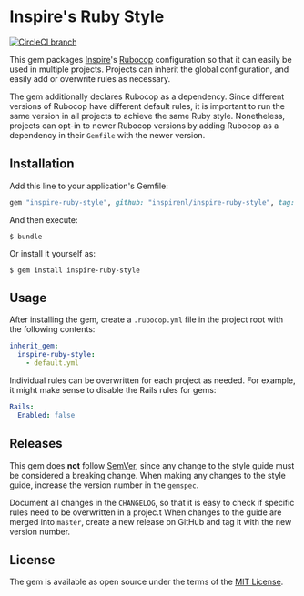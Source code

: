 # Inspire's Ruby Style

[![CircleCI branch](https://img.shields.io/circleci/project/github/InspireNL/inspire-ruby-style/master.svg)](https://circleci.com/gh/InspireNL/inspire-ruby-style)

This gem packages [Inspire]'s [Rubocop] configuration so that it can easily be
used in multiple projects. Projects can inherit the global configuration, and
easily add or overwrite rules as necessary.

The gem additionally declares Rubocop as a dependency. Since different versions
of Rubocop have different default rules, it is important to run the same version
in all projects to achieve the same Ruby style. Nonetheless, projects can opt-in
to newer Rubocop versions by adding Rubocop as a dependency in their `Gemfile`
with the newer version. 

## Installation

Add this line to your application's Gemfile:

```ruby
gem "inspire-ruby-style", github: "inspirenl/inspire-ruby-style", tag: "v4"
```

And then execute:

    $ bundle

Or install it yourself as:

    $ gem install inspire-ruby-style

## Usage

After installing the gem, create a `.rubocop.yml` file in the project root with
the following contents:

```yaml
inherit_gem:
  inspire-ruby-style:
    - default.yml
```

Individual rules can be overwritten for each project as needed. For example, it
might make sense to disable the Rails rules for gems:

```yaml
Rails:
  Enabled: false
```

## Releases

This gem does **not** follow [SemVer](https://semver.org), since any change to
the style guide must be considered a breaking change. When making any changes to
the style guide, increase the version number in the `gemspec`.  

Document all changes in the `CHANGELOG`, so that it is easy to check if specific
rules need to be overwritten in a projec.t When changes to the guide are merged
into `master`, create a new release on GitHub and tag it with the new version
number.

## License

The gem is available as open source under the terms of the
[MIT License](https://opensource.org/licenses/MIT).

[inspire]: https://inspire.nl
[rubocop]: https://github.com/rubocop-hq/rubocop
